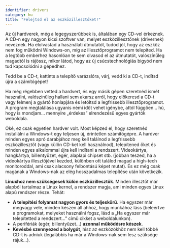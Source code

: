 ```yaml
---
identifier: drivers
category: hu
title: "Felejtsd el az eszközillesztőket!"
---
```


Az új hardverek, még a legegyszerűbbek is, általában egy CD-vel érkeznek. A CD-n egy nagyon kicsi szoftver van, melyet eszközillesztőnek (drivernek) neveznek. Ha elolvastad a használati útmutatót, tudod jól, hogy az eszköz nem fog működni Windows-on, míg az illesztőprogramot nem telepíted. Ha a legtöbb emberhez hasonlóan te sem olvasod el az útmutatót, valószínűleg magadtól is rájössz, mikor látod, hogy az új csúcstechnológiás bigyód nem tud kapcsolódni a gépedhez.

Tedd be a CD-t, kattints a telepítő varázslóra, várj, vedd ki a CD-t, indítsd újra a számítógépet!

Ha még régebben vetted a hardvert, és egy másik gépen szeretnéd ismét használni, valószínűleg hallani sem akarsz arról, hogy előkeresd a CD-t vagy felmenj a gyártó honlapjára és letöltsd a legfrissebb illesztőprogramot. A program megtalálása ugyanis némi időt vehet igénybe, attól függően... hú, hogy is mondjam... mennyire „érdekes” elrendezésű egyes gyártók weboldala.

Oké, ez csak egyetlen hardver volt. Most képzed el, hogy szeretnéd installálni a Windows-t egy teljesen új, érintetlen számítógépre. A hardver minden egyes apró darabjához meg kell találnod a legfrissebb eszközillesztőt (vagy külön CD-ket kell használnod), telepítened őket és minden egyes alkalommal újra kell indítani a rendszert. Videokártya, hangkártya, billentyűzet, egér, alaplapi chipset stb. (jobban teszed, ha a videokártya illesztőjével kezded, különben ott találod magad a high-tech monitoroddal, ami csak alacsony felbontású képet mutat). És ez még csak magának a Windows-nak az elég hosszadalmas telepítése után következik.

<b>Linuxhoz nem szükségesek külön eszközillesztők</b>. Minden illesztőt már alapból tartalmaz a Linux kernel, a rendszer magja, ami minden egyes Linux alapú rendszer része. Tehát:

<ul>
<li><b>A telepítési folyamat nagyon gyors és teljeskörű</b>. Ha egyszer már megvagy vele, minden készen áll ahhoz, hogy munkához láss (beleértve a programokat, melyeket használni fogsz, lásd a „Ha egyszer már telepítetted a rendszert...” című cikket a weboldalunkon).</li>
<li>A perifériák (egér, billentyűzet...) <b>azonnal működésre készek</b>.</li>
<li><b>Kevésbé szennyezed a bolygót</b>, hisz az eszközökhöz nem kell többé CD-t is adniuk (legalábbis ha már a Windows-nak sem lesz szüksége rájuk...).</li>
</ul>




